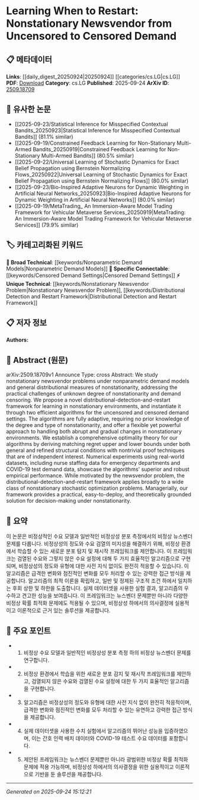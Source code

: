 <!-- KEYWORD_LINKING_METADATA:
{
  "processed_timestamp": "2025-09-24T15:12:21.764464",
  "vocabulary_version": "1.0",
  "selected_keywords": [
    "Nonstationary Newsvendor Problem",
    "Distributional Detection and Restart Framework",
    "Nonparametric Demand Models",
    "Censored Demand Settings"
  ],
  "rejected_keywords": [],
  "similarity_scores": {
    "Nonstationary Newsvendor Problem": 0.78,
    "Distributional Detection and Restart Framework": 0.82,
    "Nonparametric Demand Models": 0.77,
    "Censored Demand Settings": 0.79
  },
  "extraction_method": "AI_prompt_based",
  "budget_applied": true,
  "candidates_json": {
    "candidates": [
      {
        "surface": "nonstationary newsvendor problem",
        "canonical": "Nonstationary Newsvendor Problem",
        "aliases": [
          "dynamic newsvendor",
          "adaptive newsvendor"
        ],
        "category": "unique_technical",
        "rationale": "This term is central to the paper and represents a specific class of stochastic optimization problems, facilitating connections to related research in adaptive decision-making under uncertainty.",
        "novelty_score": 0.75,
        "connectivity_score": 0.65,
        "specificity_score": 0.85,
        "link_intent_score": 0.78
      },
      {
        "surface": "distributional-detection-and-restart framework",
        "canonical": "Distributional Detection and Restart Framework",
        "aliases": [
          "detection-restart framework"
        ],
        "category": "unique_technical",
        "rationale": "This framework is a novel contribution of the paper, providing a method for handling nonstationarity, which is applicable to a wide range of stochastic optimization problems.",
        "novelty_score": 0.8,
        "connectivity_score": 0.7,
        "specificity_score": 0.9,
        "link_intent_score": 0.82
      },
      {
        "surface": "nonparametric demand models",
        "canonical": "Nonparametric Demand Models",
        "aliases": [
          "demand models",
          "nonparametric models"
        ],
        "category": "broad_technical",
        "rationale": "This term links to broader discussions in demand forecasting and modeling, which are relevant to various fields in operations research and economics.",
        "novelty_score": 0.6,
        "connectivity_score": 0.75,
        "specificity_score": 0.7,
        "link_intent_score": 0.77
      },
      {
        "surface": "censored demand settings",
        "canonical": "Censored Demand Settings",
        "aliases": [
          "demand censoring",
          "censored demand"
        ],
        "category": "specific_connectable",
        "rationale": "Understanding and addressing demand censoring is crucial for accurate demand forecasting and inventory management, linking to broader topics in data analysis and operations.",
        "novelty_score": 0.65,
        "connectivity_score": 0.78,
        "specificity_score": 0.8,
        "link_intent_score": 0.79
      }
    ],
    "ban_list_suggestions": [
      "framework",
      "algorithm",
      "performance"
    ]
  },
  "decisions": [
    {
      "candidate_surface": "nonstationary newsvendor problem",
      "resolved_canonical": "Nonstationary Newsvendor Problem",
      "decision": "linked",
      "scores": {
        "novelty": 0.75,
        "connectivity": 0.65,
        "specificity": 0.85,
        "link_intent": 0.78
      }
    },
    {
      "candidate_surface": "distributional-detection-and-restart framework",
      "resolved_canonical": "Distributional Detection and Restart Framework",
      "decision": "linked",
      "scores": {
        "novelty": 0.8,
        "connectivity": 0.7,
        "specificity": 0.9,
        "link_intent": 0.82
      }
    },
    {
      "candidate_surface": "nonparametric demand models",
      "resolved_canonical": "Nonparametric Demand Models",
      "decision": "linked",
      "scores": {
        "novelty": 0.6,
        "connectivity": 0.75,
        "specificity": 0.7,
        "link_intent": 0.77
      }
    },
    {
      "candidate_surface": "censored demand settings",
      "resolved_canonical": "Censored Demand Settings",
      "decision": "linked",
      "scores": {
        "novelty": 0.65,
        "connectivity": 0.78,
        "specificity": 0.8,
        "link_intent": 0.79
      }
    }
  ]
}
-->

# Learning When to Restart: Nonstationary Newsvendor from Uncensored to Censored Demand

## 📋 메타데이터

**Links**: [[daily_digest_20250924|20250924]] [[categories/cs.LG|cs.LG]]
**PDF**: [Download](https://arxiv.org/pdf/2509.18709.pdf)
**Category**: cs.LG
**Published**: 2025-09-24
**ArXiv ID**: [2509.18709](https://arxiv.org/abs/2509.18709)

## 🔗 유사한 논문
- [[2025-09-23/Statistical Inference for Misspecified Contextual Bandits_20250923|Statistical Inference for Misspecified Contextual Bandits]] (81.1% similar)
- [[2025-09-19/Constrained Feedback Learning for Non-Stationary Multi-Armed Bandits_20250919|Constrained Feedback Learning for Non-Stationary Multi-Armed Bandits]] (80.5% similar)
- [[2025-09-22/Universal Learning of Stochastic Dynamics for Exact Belief Propagation using Bernstein Normalizing Flows_20250922|Universal Learning of Stochastic Dynamics for Exact Belief Propagation using Bernstein Normalizing Flows]] (80.0% similar)
- [[2025-09-23/Bio-Inspired Adaptive Neurons for Dynamic Weighting in Artificial Neural Networks_20250923|Bio-Inspired Adaptive Neurons for Dynamic Weighting in Artificial Neural Networks]] (80.0% similar)
- [[2025-09-19/MetaTrading_ An Immersion-Aware Model Trading Framework for Vehicular Metaverse Services_20250919|MetaTrading: An Immersion-Aware Model Trading Framework for Vehicular Metaverse Services]] (79.9% similar)

## 🏷️ 카테고리화된 키워드
**🧠 Broad Technical**: [[keywords/Nonparametric Demand Models|Nonparametric Demand Models]]
**🔗 Specific Connectable**: [[keywords/Censored Demand Settings|Censored Demand Settings]]
**⚡ Unique Technical**: [[keywords/Nonstationary Newsvendor Problem|Nonstationary Newsvendor Problem]], [[keywords/Distributional Detection and Restart Framework|Distributional Detection and Restart Framework]]

## 📋 저자 정보

**Authors:** 

## 📄 Abstract (원문)

arXiv:2509.18709v1 Announce Type: cross 
Abstract: We study nonstationary newsvendor problems under nonparametric demand models and general distributional measures of nonstationarity, addressing the practical challenges of unknown degree of nonstationarity and demand censoring. We propose a novel distributional-detection-and-restart framework for learning in nonstationary environments, and instantiate it through two efficient algorithms for the uncensored and censored demand settings. The algorithms are fully adaptive, requiring no prior knowledge of the degree and type of nonstationarity, and offer a flexible yet powerful approach to handling both abrupt and gradual changes in nonstationary environments. We establish a comprehensive optimality theory for our algorithms by deriving matching regret upper and lower bounds under both general and refined structural conditions with nontrivial proof techniques that are of independent interest. Numerical experiments using real-world datasets, including nurse staffing data for emergency departments and COVID-19 test demand data, showcase the algorithms' superior and robust empirical performance. While motivated by the newsvendor problem, the distributional-detection-and-restart framework applies broadly to a wide class of nonstationary stochastic optimization problems. Managerially, our framework provides a practical, easy-to-deploy, and theoretically grounded solution for decision-making under nonstationarity.

## 📝 요약

이 논문은 비정상적인 수요 모델과 일반적인 비정상성 분포 측정에서의 비정상 뉴스벤더 문제를 다룹니다. 비정상성의 정도와 수요 검열의 미지성을 해결하기 위해, 비정상 환경에서 학습할 수 있는 새로운 분포 탐지 및 재시작 프레임워크를 제안합니다. 이 프레임워크는 검열된 수요와 그렇지 않은 수요 설정에 대해 두 가지 효율적인 알고리즘으로 구현되며, 비정상성의 정도와 유형에 대한 사전 지식 없이도 완전히 적응할 수 있습니다. 이 알고리즘은 급격한 변화와 점진적인 변화를 모두 처리할 수 있는 강력한 접근 방식을 제공합니다. 알고리즘의 최적 이론을 확립하고, 일반 및 정제된 구조적 조건 하에서 일치하는 후회 상한 및 하한을 도출합니다. 실제 데이터셋을 사용한 실험 결과, 알고리즘의 우수하고 견고한 성능을 보여줍니다. 이 프레임워크는 뉴스벤더 문제뿐만 아니라 다양한 비정상 확률 최적화 문제에도 적용될 수 있으며, 비정상성 하에서의 의사결정에 실용적이고 이론적으로 근거 있는 솔루션을 제공합니다.

## 🎯 주요 포인트

- 1. 비정상 수요 모델과 일반적인 비정상성 분포 측정 하의 비정상 뉴스벤더 문제를 연구합니다.
- 2. 비정상 환경에서 학습을 위한 새로운 분포 감지 및 재시작 프레임워크를 제안하고, 검열되지 않은 수요와 검열된 수요 설정에 대한 두 가지 효율적인 알고리즘을 구현합니다.
- 3. 알고리즘은 비정상성의 정도와 유형에 대한 사전 지식 없이 완전히 적응적이며, 급격한 변화와 점진적인 변화를 모두 처리할 수 있는 유연하고 강력한 접근 방식을 제공합니다.
- 4. 실제 데이터셋을 사용한 수치 실험에서 알고리즘의 뛰어난 성능을 입증하였으며, 이는 간호 인력 배치 데이터와 COVID-19 테스트 수요 데이터를 포함합니다.
- 5. 제안된 프레임워크는 뉴스벤더 문제뿐만 아니라 광범위한 비정상 확률 최적화 문제에 적용 가능하며, 비정상성 하에서의 의사결정을 위한 실용적이고 이론적으로 기반을 둔 솔루션을 제공합니다.


---

*Generated on 2025-09-24 15:12:21*